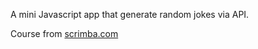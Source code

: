 A mini Javascript app that generate random jokes via API.

Course from [scrimba.com](https://scrimba.com/)